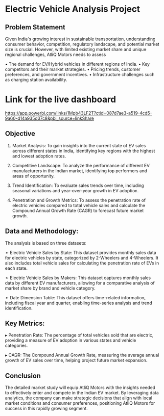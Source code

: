 # Electric Vehicle Analysis Project

## Problem Statement

Given India's growing interest in sustainable transportation, understanding consumer behavior, competition, regulatory landscape, and potential market size is crucial. However, with limited existing market share and unique regional challenges, AtliQ Motors needs to assess

 • The demand for EV/Hybrid vehicles in different regions of India.
 • Key competitors and their market strategies.
 • Pricing trends, customer preferences, and government incentives.
 • Infrastructure challenges such as charging station availability.

# Link for the live dashboard

https://app.powerbi.com/links/1Mpb43LF2T?ctid=087d7ae3-a519-4cd5-9a60-d14a935d37c8&pbi_source=linkShare

## Objective

 1. Market Analysis: To gain insights into the current state of EV sales across different states in India, identifying key regions with the highest and lowest adoption rates.

2. Competitive Landscape: To analyze the performance of different EV manufacturers in the Indian market, identifying top performers and areas of opportunity.

3. Trend Identification: To evaluate sales trends over time, including seasonal variations and year-over-year growth in EV adoption.

4. Penetration and Growth Metrics: To assess the penetration rate of electric vehicles compared to total vehicle sales and calculate the Compound Annual Growth Rate (CAGR) to forecast future market growth.

## Data and Methodology:

The analysis is based on three datasets:

 ➣ Electric Vehicle Sales by State: This dataset provides monthly sales data for electric vehicles by state, categorized by 2-Wheelers and 4-Wheelers. It also includes total vehicle sales for calculating the penetration rate of EVs in each state.

 ➣ Electric Vehicle Sales by Makers: This dataset captures monthly sales data by different EV manufacturers, allowing for a comparative analysis of market share by brand and vehicle category.

 ➣ Date Dimension Table: This dataset offers time-related information, including fiscal year and quarter, enabling time-series analysis and trend identification.

## Key Metrics:

  ▸ Penetration Rate: The percentage of total vehicles sold that are electric, providing a measure of EV adoption in various states and vehicle categories.
  
  ▸ CAGR: The Compound Annual Growth Rate, measuring the average annual growth of EV sales over time, helping project future market 
  expansion.

## Conclusion

The detailed market study will equip AtliQ Motors with the insights needed to effectively enter and compete in the Indian EV market. By leveraging data analytics, the company can make strategic decisions that align with local market conditions and consumer preferences, positioning AtliQ Motors for success in this rapidly growing segment.
